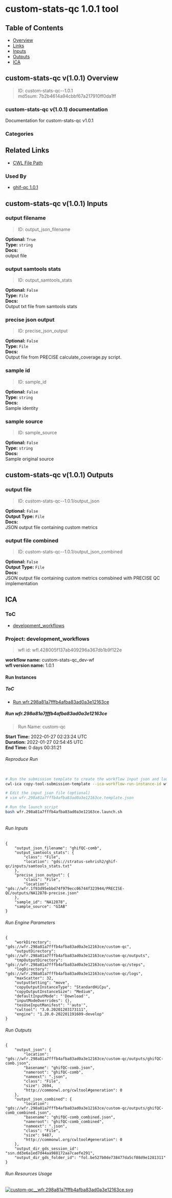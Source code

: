 
custom-stats-qc 1.0.1 tool
==========================

## Table of Contents
  
- [Overview](#custom-stats-qc-v101-overview)  
- [Links](#related-links)  
- [Inputs](#custom-stats-qc-v101-inputs)  
- [Outputs](#custom-stats-qc-v101-outputs)  
- [ICA](#ica)  


## custom-stats-qc v(1.0.1) Overview



  
> ID: custom-stats-qc--1.0.1  
> md5sum: 7b2b4614a94cbbf67a217910ff0da1ff

### custom-stats-qc v(1.0.1) documentation
  
Documentation for custom-stats-qc v1.0.1

### Categories
  


## Related Links
  
- [CWL File Path](../../../../../../tools/custom-stats-qc/1.0.1/custom-stats-qc__1.0.1.cwl)  


### Used By
  
- [ghif-qc 1.0.1](../../../workflows/ghif-qc/1.0.1/ghif-qc__1.0.1.md)  

  


## custom-stats-qc v(1.0.1) Inputs

### output filename



  
> ID: output_json_filename
  
**Optional:** `True`  
**Type:** `string`  
**Docs:**  
output file


### output samtools stats



  
> ID: output_samtools_stats
  
**Optional:** `False`  
**Type:** `File`  
**Docs:**  
Output txt file from samtools stats


### precise json output



  
> ID: precise_json_output
  
**Optional:** `False`  
**Type:** `File`  
**Docs:**  
Output file from PRECISE calculate_coverage.py script.


### sample id



  
> ID: sample_id
  
**Optional:** `False`  
**Type:** `string`  
**Docs:**  
Sample identity


### sample source



  
> ID: sample_source
  
**Optional:** `False`  
**Type:** `string`  
**Docs:**  
Sample original source

  


## custom-stats-qc v(1.0.1) Outputs

### output file



  
> ID: custom-stats-qc--1.0.1/output_json  

  
**Optional:** `False`  
**Output Type:** `File`  
**Docs:**  
JSON output file containing custom metrics
  


### output file combined



  
> ID: custom-stats-qc--1.0.1/output_json_combined  

  
**Optional:** `False`  
**Output Type:** `File`  
**Docs:**  
JSON output file containing custom metrics comsbined with PRECISE QC implementation
  

  


## ICA

### ToC
  
- [development_workflows](#project-development_workflows)  


### Project: development_workflows


> wfl id: wfl.428005f137ab409296a367db1b9f122e  

  
**workflow name:** custom-stats-qc_dev-wf  
**wfl version name:** 1.0.1  


#### Run Instances

##### ToC
  
- [Run wfr.298a81a7fffb4afba83ad0a3e12163ce](#run-wfr298a81a7fffb4afba83ad0a3e12163ce)  


##### Run wfr.298a81a7fffb4afba83ad0a3e12163ce



  
> Run Name: custom-qc  

  
**Start Time:** 2022-01-27 02:23:24 UTC  
**Duration:** 2022-01-27 02:54:45 UTC  
**End Time:** 0 days 00:31:21  


###### Reproduce Run


```bash

# Run the submission template to create the workflow input json and launch script            
cwl-ica copy-tool-submission-template --ica-workflow-run-instance-id wfr.298a81a7fffb4afba83ad0a3e12163ce

# Edit the input json file (optional)
# vim wfr.298a81a7fffb4afba83ad0a3e12163ce.template.json 

# Run the launch script
bash wfr.298a81a7fffb4afba83ad0a3e12163ce.launch.sh
                                    
```  


###### Run Inputs


```
{
    "output_json_filename": "ghifQC-comb",
    "output_samtools_stats": {
        "class": "File",
        "location": "gds://stratus-sehrish2/ghif-qc/inputs/samtools_stats.txt"
    },
    "precise_json_output": {
        "class": "File",
        "location": "gds://wfr.1f93d95ebbd74f979ecc06744f323944/PRECISE-QC/outputs/NA12878-precise.json"
    },
    "sample_id": "NA12878",
    "sample_source": "GIAB"
}
```  


###### Run Engine Parameters


```
{
    "workDirectory": "gds://wfr.298a81a7fffb4afba83ad0a3e12163ce/custom-qc",
    "outputDirectory": "gds://wfr.298a81a7fffb4afba83ad0a3e12163ce/custom-qc/outputs",
    "tmpOutputDirectory": "gds://wfr.298a81a7fffb4afba83ad0a3e12163ce/custom-qc/steps",
    "logDirectory": "gds://wfr.298a81a7fffb4afba83ad0a3e12163ce/custom-qc/logs",
    "maxScatter": 32,
    "outputSetting": "move",
    "copyOutputInstanceType": "StandardHiCpu",
    "copyOutputInstanceSize": "Medium",
    "defaultInputMode": "'Download'",
    "inputModeOverrides": {},
    "tesUseInputManifest": "'auto'",
    "cwltool": "3.0.20201203173111",
    "engine": "1.20.0-202201191609-develop"
}
```  


###### Run Outputs


```
{
    "output_json": {
        "location": "gds://wfr.298a81a7fffb4afba83ad0a3e12163ce/custom-qc/outputs/ghifQC-comb.json",
        "basename": "ghifQC-comb.json",
        "nameroot": "ghifQC-comb",
        "nameext": ".json",
        "class": "File",
        "size": 2694,
        "http://commonwl.org/cwltool#generation": 0
    },
    "output_json_combined": {
        "location": "gds://wfr.298a81a7fffb4afba83ad0a3e12163ce/custom-qc/outputs/ghifQC-comb_combined.json",
        "basename": "ghifQC-comb_combined.json",
        "nameroot": "ghifQC-comb_combined",
        "nameext": ".json",
        "class": "File",
        "size": 9487,
        "http://commonwl.org/cwltool#generation": 0
    },
    "output_dir_gds_session_id": "ssn.dd3e6a1ed7d44aa988172aa7caefe291",
    "output_dir_gds_folder_id": "fol.be527b0de738477da5cf08d9e1281311"
}
```  


###### Run Resources Usage
  

  
[![custom-qc__wfr.298a81a7fffb4afba83ad0a3e12163ce.svg](../../../../images/runs/tools/custom-stats-qc/1.0.1/custom-qc__wfr.298a81a7fffb4afba83ad0a3e12163ce.svg)](https://github.com/umccr/cwl-ica/raw/main/.github/catalogue/images/runs/tools/custom-stats-qc/1.0.1/custom-qc__wfr.298a81a7fffb4afba83ad0a3e12163ce.svg)  

  

